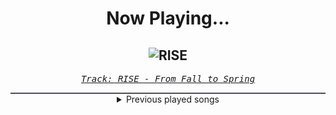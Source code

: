 <div align="center"> 
<h1>Now Playing...</h1>

![RISE](https://i.scdn.co/image/ab67616d00001e0279c83daddb6762a6d448a899)
--
_<samp><a href="https://open.spotify.com/track/4BFE6Eq6HGKzdyH0DEbONn">Track: RISE - From Fall to Spring</a></samp>_

<div style="border: 1px #4B5054 solid"></div>
<details>
  <summary>
    Previous played songs
  </summary>
  <table>
    <thead>
      <tr>
        <th>
          Artist
        </th>
        <th>
          Song
        </th>
        <th>
          Link
        </th>
      </tr>
    </thead>
    <tbody>
      <tr><td>From Fall to Spring</td><td>RISE</td><td><a href="https://open.spotify.com/track/4BFE6Eq6HGKzdyH0DEbONn">https://open.spotify.com/track/4BFE6Eq6HGKzdyH0DEbONn</a></td></tr><tr><td>Sick Puppies</td><td>You're Going Down</td><td><a href="https://open.spotify.com/track/5FQXMRDSTkn9fowDJ3kZo8">https://open.spotify.com/track/5FQXMRDSTkn9fowDJ3kZo8</a></td></tr><tr><td>Nine Lashes</td><td>Anthem Of The Lonely</td><td><a href="https://open.spotify.com/track/1bKRtH1leT7y003VikaXUc">https://open.spotify.com/track/1bKRtH1leT7y003VikaXUc</a></td></tr><tr><td>Sabaton</td><td>The Unkillable Soldier</td><td><a href="https://open.spotify.com/track/0gsCpWnPXzPqf0MoIh0Qbi">https://open.spotify.com/track/0gsCpWnPXzPqf0MoIh0Qbi</a></td></tr><tr><td>Sabaton</td><td>Panzerkampf</td><td><a href="https://open.spotify.com/track/0CpTNItafURRFujw9WAKfR">https://open.spotify.com/track/0CpTNItafURRFujw9WAKfR</a></td></tr><tr><td>Sabaton</td><td>Resist and Bite</td><td><a href="https://open.spotify.com/track/3k6iqqVUBSBFXP8WLuoiCv">https://open.spotify.com/track/3k6iqqVUBSBFXP8WLuoiCv</a></td></tr><tr><td>Fight The Fade</td><td>Monster</td><td><a href="https://open.spotify.com/track/3nmvutjVzKV9i29PURzT9s">https://open.spotify.com/track/3nmvutjVzKV9i29PURzT9s</a></td></tr><tr><td>Sabaton</td><td>White Death</td><td><a href="https://open.spotify.com/track/60bLsDrXAsivqUYKdBxQR6">https://open.spotify.com/track/60bLsDrXAsivqUYKdBxQR6</a></td></tr><tr><td>Adelitas Way</td><td>Invincible</td><td><a href="https://open.spotify.com/track/4FthwGFz9SVZgCVqxNXsSK">https://open.spotify.com/track/4FthwGFz9SVZgCVqxNXsSK</a></td></tr><tr><td>Blitz Union</td><td>Plastic - Zardonic Remix</td><td><a href="https://open.spotify.com/track/2lOsaWBYp77BpEOkZJH5tq">https://open.spotify.com/track/2lOsaWBYp77BpEOkZJH5tq</a></td></tr><tr><td>Shot Down South</td><td>Doom Slayer</td><td><a href="https://open.spotify.com/track/47Q9F6FmPtSG1CbdqZeVcO">https://open.spotify.com/track/47Q9F6FmPtSG1CbdqZeVcO</a></td></tr><tr><td>Zero 9:36</td><td>Adrenaline (feat. Ice Nine Kills)</td><td><a href="https://open.spotify.com/track/798UuEILhhcWL9dY8jUoRa">https://open.spotify.com/track/798UuEILhhcWL9dY8jUoRa</a></td></tr><tr><td>Gemini Syndrome</td><td>Stardust</td><td><a href="https://open.spotify.com/track/3nLrhwZBGpn3Hv8yVEnuzw">https://open.spotify.com/track/3nLrhwZBGpn3Hv8yVEnuzw</a></td></tr><tr><td>Sabaton</td><td>Dreadnought</td><td><a href="https://open.spotify.com/track/332KBZuHbSZ2hrlkAh0GYT">https://open.spotify.com/track/332KBZuHbSZ2hrlkAh0GYT</a></td></tr><tr><td>Citizen Soldier</td><td>Golden Weather</td><td><a href="https://open.spotify.com/track/1Jvd5rSyXhiQ62u8xwIC5n">https://open.spotify.com/track/1Jvd5rSyXhiQ62u8xwIC5n</a></td></tr><tr><td>Falling In Reverse</td><td>Popular Monster</td><td><a href="https://open.spotify.com/track/4GssB27iJeqmfGxS94Tfij">https://open.spotify.com/track/4GssB27iJeqmfGxS94Tfij</a></td></tr><tr><td>Motionless In White</td><td></c0de></td><td><a href="https://open.spotify.com/track/3p3t4C8mvtZrFBRs6OE7eY">https://open.spotify.com/track/3p3t4C8mvtZrFBRs6OE7eY</a></td></tr><tr><td>I Prevail</td><td>Bow Down</td><td><a href="https://open.spotify.com/track/5qD3Qv8Wu3r5uRD0DahcZy">https://open.spotify.com/track/5qD3Qv8Wu3r5uRD0DahcZy</a></td></tr><tr><td>Point North</td><td>Into The Dark (feat. Kellin Quinn)</td><td><a href="https://open.spotify.com/track/7qCzenL7S1onPt6QdRsDsd">https://open.spotify.com/track/7qCzenL7S1onPt6QdRsDsd</a></td></tr><tr><td>Papa Roach</td><td>Swerve - Rockzilla Remix</td><td><a href="https://open.spotify.com/track/2nUicn7YuS1bo2DqgELtj0">https://open.spotify.com/track/2nUicn7YuS1bo2DqgELtj0</a></td></tr>
    </tbody>
  </table>
</details>

</div>
